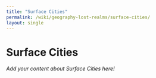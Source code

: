 ```yaml
---
title: "Surface Cities"
permalink: /wiki/geography-lost-realms/surface-cities/
layout: single
---
```


# Surface Cities

_Add your content about Surface Cities here!_ 